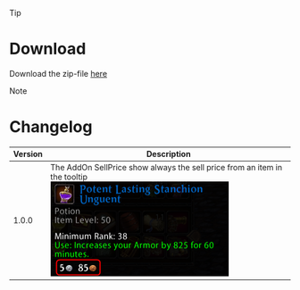 > [!TIP]
> # Download
> Download the zip-file [here](https://github.com/Makume/ReturnOfReckoning-AddOns/blob/main/SellPrice/SellPrice.zip)

> [!NOTE]
> # Changelog
> 
> | Version  | Description |
> | ------------- | ------------- |
> | 1.0.0  | The AddOn SellPrice show always the sell price from an item in the tooltip <br/>![Version 1.0.0](https://github.com/Makume/ReturnOfReckoning-AddOns/blob/main/SellPrice/(Images)/Version%201.0.0.png)|